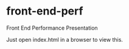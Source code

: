 front-end-perf
==============

Front End Performance Presentation

Just open index.html in a browser to view this.